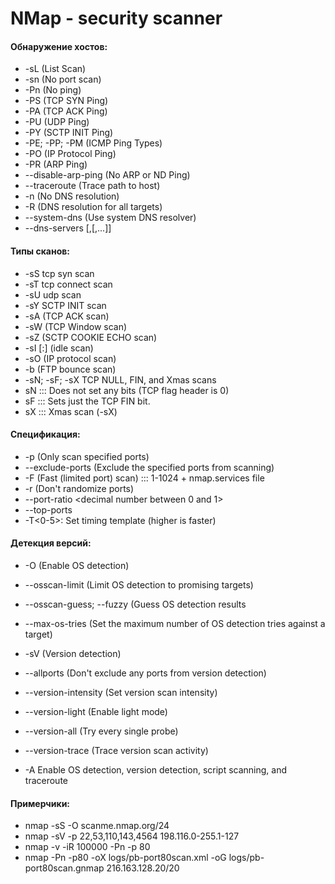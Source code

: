 # NMap - security scanner

####  Обнаружение хостов:
   * -sL (List Scan)
   * -sn (No port scan)
   * -Pn (No ping)
   * -PS <port list> (TCP SYN Ping)
   * -PA <port list> (TCP ACK Ping)
   * -PU <port list> (UDP Ping)
   * -PY <port list> (SCTP INIT Ping)
   * -PE; -PP; -PM (ICMP Ping Types)
   * -PO <protocol list> (IP Protocol Ping)
   * -PR (ARP Ping)
   * --disable-arp-ping (No ARP or ND Ping)
   * --traceroute (Trace path to host)
   * -n (No DNS resolution)
   * -R (DNS resolution for all targets)
   * --system-dns (Use system DNS resolver)
   * --dns-servers <server1>[,<server2>[,...]]

#### Типы сканов:

   * -sS tcp syn scan
   * -sT tcp connect scan
   * -sU udp scan
   * -sY SCTP INIT scan
   * -sA (TCP ACK scan)
   * -sW (TCP Window scan)
   * -sZ (SCTP COOKIE ECHO scan)
   * -sI <zombie host>[:<probeport>] (idle scan)
   * -sO (IP protocol scan)
   * -b <FTP relay host> (FTP bounce scan)
   * -sN; -sF; -sX TCP NULL, FIN, and Xmas scans
   * sN ::: Does not set any bits (TCP flag header is 0)
   * sF ::: Sets just the TCP FIN bit.
   * sX ::: Xmas scan (-sX)

#### Спецификация:

* -p <port ranges> (Only scan specified ports)
* --exclude-ports <port ranges> (Exclude the specified ports from scanning)
* -F (Fast (limited port) scan) ::: 1-1024 + nmap.services file
* -r (Don't randomize ports)
* --port-ratio <ratio><decimal number between 0 and 1>
* --top-ports <n>
* -T<0-5>: Set timing template (higher is faster)

#### Детекция версий:

* -O (Enable OS detection)
* --osscan-limit (Limit OS detection to promising targets)
* --osscan-guess; --fuzzy (Guess OS detection results
* --max-os-tries (Set the maximum number of OS detection tries against a target)

* -sV (Version detection)
* --allports (Don't exclude any ports from version detection)
* --version-intensity <intensity> (Set version scan intensity)
* --version-light (Enable light mode)
* --version-all (Try every single probe)
* --version-trace (Trace version scan activity)
* -A Enable OS detection, version detection, script scanning, and traceroute

#### Примерчики:

* nmap -sS -O scanme.nmap.org/24
* nmap -sV -p 22,53,110,143,4564 198.116.0-255.1-127
* nmap -v -iR 100000 -Pn -p 80
* nmap -Pn -p80 -oX logs/pb-port80scan.xml -oG logs/pb-port80scan.gnmap 216.163.128.20/20

